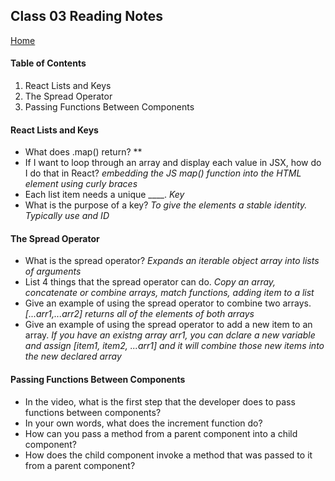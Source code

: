 ## Class 03 Reading Notes
[Home](https://tjohnson986.github.io/reading-notes/)

#### Table of Contents
1. React Lists and Keys
1. The Spread Operator
1. Passing Functions Between Components

#### React Lists and Keys
- What does .map() return? **
- If I want to loop through an array and display each value in JSX, how do I do that in React? *embedding the JS map() function into the HTML element using curly braces*
- Each list item needs a unique ____. *Key*
- What is the purpose of a key? *To give the elements a stable identity. Typically use and ID*

#### The Spread Operator
- What is the spread operator? *Expands an iterable object array into lists of arguments*
- List 4 things that the spread operator can do. *Copy an array, concatenate or combine arrays, match functions, adding item to a list*
- Give an example of using the spread operator to combine two arrays. *[...arr1,...arr2] returns all of the elements of both arrays*
- Give an example of using the spread operator to add a new item to an array. *If you have an existng array arr1, you can dclare a new variable and assign [item1, item2, ...arr1] and it will combine those new items into the new declared array*

#### Passing Functions Between Components
- In the video, what is the first step that the developer does to pass functions between components?
- In your own words, what does the increment function do?
- How can you pass a method from a parent component into a child component?
- How does the child component invoke a method that was passed to it from a parent component?